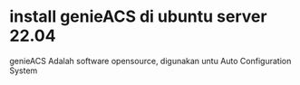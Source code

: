 # install genieACS di ubuntu server 22.04

genieACS Adalah software opensource, digunakan untu Auto Configuration System